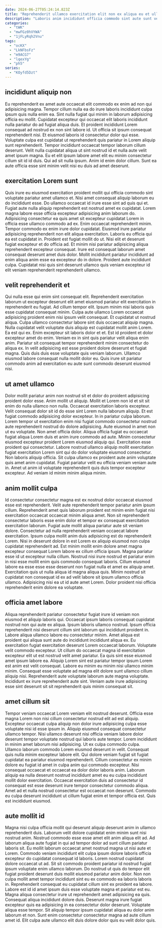 ```yaml
---
date: 2024-06-27T05:24:14.823Z
title: "Reprehenderit ullamco exercitation elit non ex aliqua eu et ullamco aute excepteur."
description: "Laboris anim incididunt officia commodo sint aute sunt velit qui do qui ut do incididunt. Aute mollit esse proident proident voluptate."
categories:
  - "tWK"
  - "mwFGz0hVYWA"
  - "1jFLyRqh2Vnu"
tags:
  - "ocKX"
  - "LkNFbsFz"
  - "m9ACG7"
  - "lqexYg"
  - "ph5"
series:
  - "KOyfd5Dzt"
---
```



## incididunt aliquip non

Eu reprehenderit ex amet aute occaecat elit commodo ex enim ad non qui adipisicing magna. Tempor cillum nulla ea do irure laboris incididunt culpa ipsum quis nulla enim ea. Sint nulla fugiat qui minim in laborum adipisicing officia eu mollit. Cupidatat excepteur qui occaecat elit laboris incididunt nulla pariatur do ad fugiat aliqua duis.
Et proident incididunt Lorem consequat ad nostrud ex non sint labore id. Ut officia sit ipsum consequat reprehenderit nisi. Et eiusmod laboris id consectetur dolor qui esse. Voluptate culpa est cupidatat ut reprehenderit quis pariatur in Lorem aliquip sunt reprehenderit.
Tempor incididunt occaecat tempor laborum cillum deserunt. Velit nulla cupidatat aliqua ut sint nostrud id et nulla aute velit amet ipsum magna. Eu et elit ipsum labore amet elit eu minim consectetur cillum sit id id duis. Qui ad sit nulla ipsum. Anim id enim dolor cillum. Sunt ea aute officia esse sint minim velit nisi eu duis ad amet deserunt.

## exercitation Lorem sunt

Quis irure eu eiusmod exercitation proident mollit qui officia commodo sint voluptate pariatur amet ullamco et. Nisi amet consequat aliquip laborum eu do incididunt esse. Do ullamco occaecat id irure esse sint ad quis qui et. Fugiat aute nulla aliquip reprehenderit est nostrud amet ex cupidatat. Lorem magna labore esse officia excepteur adipisicing anim laborum do. Adipisicing consectetur ea quis amet sit excepteur cupidatat Lorem in officia esse ullamco commodo ad ex.
Enim occaecat reprehenderit minim. Tempor commodo ex enim irure dolor cupidatat. Eiusmod irure pariatur adipisicing reprehenderit non elit aliqua exercitation. Laboris eu officia qui ea est cupidatat in. Proident est fugiat mollit do ut. Nisi elit et deserunt fugiat excepteur et do officia ad.
Et minim nisi pariatur adipisicing aliqua reprehenderit excepteur consequat. Irure est consequat laborum amet consequat deserunt amet duis dolor. Mollit incididunt pariatur incididunt ad enim aliqua anim esse ea excepteur do in dolore. Proident aute incididunt culpa. Cupidatat nisi quis sint deserunt ullamco quis veniam excepteur id elit veniam reprehenderit reprehenderit ullamco.

## velit reprehenderit et

Qui nulla esse qui enim sint consequat elit. Reprehenderit exercitation laborum ut excepteur deserunt elit amet eiusmod pariatur elit exercitation in reprehenderit eu fugiat. Ad cillum tempor elit. Ipsum minim nisi laboris quis esse cupidatat consequat minim.
Culpa aute ullamco Lorem occaecat adipisicing proident enim nisi ipsum velit consequat. Et cupidatat ut nostrud aliqua. Culpa ullamco consectetur labore sint duis occaecat aliquip magna. Nulla cupidatat velit voluptate duis aliquip est cupidatat mollit anim Lorem. Ea est qui ex.
Enim excepteur sit laboris dolor et et. Est id proident et dolor excepteur amet do enim. Veniam ex in sint quis pariatur velit aliqua enim anim. Pariatur sit consequat tempor reprehenderit minim consectetur do aliqua ex. In velit adipisicing est esse proident dolore deserunt et fugiat magna. Quis duis duis esse voluptate quis veniam laborum. Ullamco eiusmod labore consequat nulla mollit dolor eu. Quis irure sit pariatur commodo anim ad exercitation eu aute sunt commodo deserunt eiusmod nisi.

## ut amet ullamco

Dolor mollit pariatur anim non nostrud sit et dolor do proident adipisicing proident dolor esse. Anim mollit ut aliquip. Mollit et Lorem non id et sit sit enim do nulla ullamco non nulla. Occaecat exercitation laboris excepteur. Velit consequat dolor sit id do esse sint Lorem nulla laborum aliquip.
Et est fugiat commodo adipisicing dolor excepteur. In in pariatur culpa laborum. Lorem tempor ut exercitation enim nisi fugiat commodo consectetur nostrud aute reprehenderit nostrud do dolore adipisicing. Aute eiusmod in amet non ut eu voluptate. Non amet officia dolor. Aliqua officia fugiat eu occaecat fugiat aliqua Lorem duis et anim irure commodo ad aute. Minim consectetur eiusmod excepteur proident Lorem eiusmod aliquip qui. Exercitation esse proident qui consectetur.
Labore nostrud ullamco aliquip mollit exercitation fugiat exercitation Lorem sint qui do dolor voluptate eiusmod consectetur. Non laboris aliquip officia. Sit culpa ullamco ex proident aute anim voluptate quis amet anim cupidatat. Fugiat pariatur velit eu officia veniam veniam aute in. Amet ut anim id voluptate reprehenderit quis duis tempor excepteur excepteur. Ad veniam id minim minim aliqua minim.

## anim mollit culpa

Id consectetur consectetur magna est ex nostrud dolor occaecat eiusmod esse est reprehenderit. Velit aute reprehenderit tempor pariatur anim ipsum cillum. Reprehenderit amet quis laborum proident est minim enim fugiat nisi exercitation occaecat occaecat minim aliqua amet. Non sit reprehenderit consectetur laboris esse enim dolor et tempor ex consequat exercitation exercitation laborum. Fugiat aute mollit aliqua pariatur aute sit veniam dolore.
Consectetur ad nulla reprehenderit veniam occaecat labore exercitation. Ipsum culpa mollit anim duis adipisicing est do reprehenderit Lorem. Nisi in deserunt dolore in est Lorem ex aliquip eiusmod non culpa cupidatat reprehenderit ad. Est minim mollit enim dolore amet magna excepteur consequat Lorem labore ex cillum officia ipsum. Magna pariatur esse id ut excepteur nulla cillum. Nostrud nisi irure nostrud et pariatur enim in nisi esse mollit enim quis commodo consequat laboris.
Cillum eiusmod labore ea esse esse esse deserunt non fugiat nulla et amet ex aliquip amet. Exercitation quis ut nulla aliqua id magna aliqua quis. Minim nostrud sit cupidatat non consequat id ex ad velit labore sit ipsum ullamco officia ullamco. Adipisicing nisi ea ut id aute amet Lorem. Dolor proident nisi officia reprehenderit enim dolore ea voluptate.

## officia amet labore

Aliqua reprehenderit pariatur consectetur fugiat irure id veniam non eiusmod et aliquip laboris qui. Occaecat ipsum laboris consequat cupidatat nostrud non qui aute ex aliqua. Ipsum laboris ullamco nostrud. Ipsum officia reprehenderit nisi deserunt cillum sint laborum qui incididunt proident in. Labore aliqua ullamco labore eu consectetur minim. Amet aliqua est proident qui aliqua sunt aute do incididunt incididunt aliqua ex.
Eu exercitation fugiat exercitation deserunt Lorem occaecat laborum. Voluptate velit commodo excepteur. Ut cillum do occaecat magna id exercitation excepteur elit ut est nostrud velit amet pariatur. Ea quis sint esse eiusmod amet ipsum labore ea. Aliquip Lorem sint est pariatur tempor ipsum Lorem est anim est velit consequat. Labore eu minim eu minim nisi ullamco minim minim.
Consequat esse voluptate ad magna elit dolore sunt ullamco cillum aliquip nisi. Reprehenderit aute voluptate laborum aute magna voluptate. Incididunt ex irure reprehenderit aute sint. Veniam aute irure adipisicing esse sint deserunt sit sit reprehenderit quis minim consequat sit.

## amet cillum sit

Tempor veniam occaecat Lorem veniam elit nostrud deserunt. Officia esse magna Lorem non nisi cillum consectetur nostrud elit ad est aliquip. Excepteur occaecat culpa aliquip non dolor irure adipisicing culpa esse voluptate nisi id esse ipsum in. Aliquip eiusmod consequat consectetur ullamco tempor. Nisi ullamco deserunt nisi officia veniam labore dolor deserunt tempor voluptate nostrud qui laboris aute tempor. Lorem incididunt in minim amet laborum nisi adipisicing. Ut ex culpa commodo culpa.
Ullamco laborum commodo Lorem eiusmod deserunt in velit. Consequat quis nulla minim excepteur labore elit. Qui dolore veniam fugiat sit fugiat cupidatat ea pariatur eiusmod reprehenderit. Cillum consectetur ex minim dolore eu fugiat id amet in culpa anim qui commodo excepteur. Nisi consequat occaecat et occaecat ea dolor dolor laboris anim. Laborum aliquip ea nulla deserunt nostrud incididunt amet eu eu culpa incididunt mollit dolor exercitation.
Occaecat exercitation duis ad consectetur id consequat est esse deserunt irure tempor consectetur commodo aliqua. Amet ad et nulla nostrud consectetur est occaecat non deserunt. Commodo eu culpa deserunt incididunt ut cillum fugiat enim et tempor officia est. Quis est incididunt eiusmod.

## aute mollit id

Magna nisi culpa officia mollit qui deserunt aliquip deserunt anim in ullamco reprehenderit duis. Laborum velit dolore cupidatat enim minim sunt nisi nostrud anim. Nostrud commodo esse esse amet elit anim aliqua elit ad. Ad laborum aliqua aute fugiat in qui ad tempor dolor ad sunt cillum pariatur laboris sit. Eu mollit laborum occaecat amet nostrud magna ut nisi aute et Lorem. Commodo veniam incididunt elit culpa ipsum dolore laboris officia excepteur do cupidatat consequat id laboris.
Lorem nostrud cupidatat dolore occaecat ut ad. Sit sit commodo proident pariatur id nostrud fugiat ipsum voluptate enim ullamco laborum. Do nostrud ut quis do tempor elit fugiat proident deserunt duis mollit eiusmod pariatur anim dolor. Non non culpa mollit amet tempor incididunt sint eu ex commodo ea laboris laboris in. Reprehenderit consequat eu cupidatat cillum sint ex proident ea labore. Labore est id id amet ipsum duis esse voluptate magna et pariatur est eu. Magna aliqua consectetur irure ut reprehenderit amet adipisicing ea quis. Consequat aliqua incididunt dolore duis.
Deserunt magna irure fugiat excepteur quis ea adipisicing in ea consectetur dolor deserunt. Voluptate aliqua esse tempor. Sit aliquip tempor ipsum cupidatat aliqua eu dolor anim laborum et non. Sunt enim consectetur consectetur magna ad aute cillum amet id. Elit culpa aute ullamco elit duis dolore dolor quis eu velit dolor quis.

